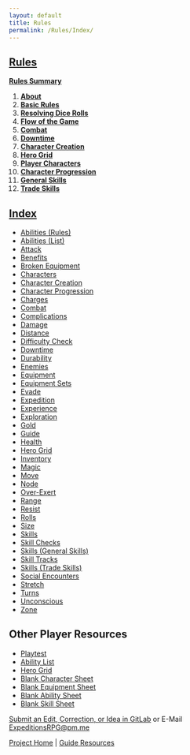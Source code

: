 ```yaml
---
layout: default
title: Rules
permalink: /Rules/Index/
---
```

## [Rules](#rules)
**[Rules Summary]({{site.baseurl}}/Rules/Summary/#summary)**
1. **[About]({{site.baseurl}}/Rules/1/#about-expeditions)**
2. **[Basic Rules]({{site.baseurl}}/Rules/2/#basic-rules)**
3. **[Resolving Dice Rolls]({{site.baseurl}}/Rules/3/#resolving-dice-rolls)**
4. **[Flow of the Game]({{site.baseurl}}/Rules/4/#flow-of-the-game)**
5. **[Combat]({{site.baseurl}}/Rules/5/#combat)**
6. **[Downtime]({{site.baseurl}}/Rules/6/#downtime)**
7. **[Character Creation]({{site.baseurl}}/Rules/7/#character-creation)**
8. **[Hero Grid]({{site.baseurl}}/Rules/8/#hero-grid)**
9. **[Player Characters]({{site.baseurl}}/Rules/9/#player-characters)**
10. **[Character Progression]({{site.baseurl}}/Rules/10/#character-progression)**
11. **[General Skills]({{site.baseurl}}/Rules/11/#general-skills)**
12. **[Trade Skills]({{site.baseurl}}/Rules/12/#tradeskills)**

## [Index](#index)
- [Abilities (Rules)]({{site.baseurl}}/Rules/9/#abilities)
- [Abilities (List)]({{site.baseurl}}/PlayerResources/Abilities/AbilityList/#ability-list)
- [Attack]({{site.baseurl}}/Rules/5/#attacking)
- [Benefits]({{site.baseurl}}/Rules/0/#missing-rule)
- [Broken Equipment]({{site.baseurl}}/Rules/0/#missing-rule)
- [Characters]({{site.baseurl}}/Rules/9/#player-characters)
- [Character Creation]({{site.baseurl}}/Rules/7/#character-creation)
- [Character Progression]({{site.baseurl}}/Rules/10/#character-progression)
- [Charges]({{site.baseurl}}/Rules/9/#abilities)
- [Combat]({{site.baseurl}}/Rules/5/#combat)
- [Complications]({{site.baseurl}}/Rules/0/#missing-rule)
- [Damage]({{site.baseurl}}/Rules/5/#taking-damage)
- [Distance]({{site.baseurl}}/Rules/5/#zoned-combat)
- [Difficulty Check]({{site.baseurl}}/Rules/3/#resolving-dice-rolls)
- [Downtime]({{site.baseurl}}/Rules/6/#downtime)
- [Durability]({{site.baseurl}}/Rules/9/#equipment)
- [Enemies]({{site.baseurl}}/Rules/5/#enemy-turn)
- [Equipment ]({{site.baseurl}}/Rules/9/#equipment)
- [Equipment Sets]({{site.baseurl}}/Rules/7/#equipment-sets)
- [Evade]({{site.baseurl}}/Rules/9/#skills)
- [Expedition]({{site.baseurl}}/Rules/4/#expedition)
- [Experience]({{site.baseurl}}/Rules/10/#gaining-experience)
- [Exploration]({{site.baseurl}}/Rules/4/#social-and-exploration)
- [Gold]({{site.baseurl}}/Rules/10/#managing-equipment)
- [Guide]({{site.baseurl}}/Rules/2/)
- [Health]({{site.baseurl}}/Rules/9/#player-characters)
- [Hero Grid]({{site.baseurl}}/Rules/8/#hero-grid)
- [Inventory]({{site.baseurl}}/Rules/10/#managing-equipment)
- [Magic]({{site.baseurl}}/Rules/9/#player-characters)
- [Move]({{site.baseurl}}/Rules/5/#zoned-combat)
- [Node]({{site.baseurl}}/Rules/8/#hero-grid)
- [Over-Exert]({{site.baseurl}}/Rules/3/#resolving-dice-rolls)
- [Range]({{site.baseurl}}/Rules/5/#zoned-combat)
- [Resist]({{site.baseurl}}/Rules/9/#skills)
- [Rolls]({{site.baseurl}}/Rules/3/#resolving-dice-rolls)
- [Size]({{site.baseurl}}/Rules/7/#size)
- [Skills]({{site.baseurl}}/Rules/9/#skills)
- [Skill Checks]({{site.baseurl}}/Rules/3/#resolving-dice-rolls)
- [Skills (General Skills)]({{site.baseurl}}/Rules/11/#general-skills)
- [Skill Tracks]({{site.baseurl}}/Rules/9/#skills)
- [Skills (Trade Skills)]({{site.baseurl}}/Rules/12/#tradeskills)
- [Social Encounters]({{site.baseurl}}/Rules/4/#social-and-exploration)
- [Stretch]({{site.baseurl}}/Rules/3/#resolving-dice-rolls)
- [Turns]({{site.baseurl}}/Rules/5/#turn-order)
- [Unconscious]({{site.baseurl}}/Rules/0/#missing-rule)
- [Zone]({{site.baseurl}}/Rules/5/#zoned-combat)

## Other Player Resources
- [Playtest]({{site.baseurl}}/Playtest/Index/)
- [Ability List]({{site.baseurl}}/PlayerResources/Abilities/AbilityList/#ability-list)
- [Hero Grid](https://raw.githubusercontent.com/SmashXanadu/Expeditions/refs/heads/main/images/HeroGridSheet.png)
- [Blank Character Sheet](https://raw.githubusercontent.com/SmashXanadu/Expeditions/refs/heads/main/images/CharacterSheet.png)
- [Blank Equipment Sheet](https://raw.githubusercontent.com/SmashXanadu/Expeditions/refs/heads/main/images/EquipmentSheet.png)
- [Blank Ability Sheet](https://raw.githubusercontent.com/SmashXanadu/Expeditions/refs/heads/main/images/AbilitySheet.png)
- [Blank Skill Sheet](https://raw.githubusercontent.com/SmashXanadu/Expeditions/refs/heads/main/images/SkillSheet.png)


[Submit an Edit, Correction, or Idea in GitLab](https://github.com/SmashXanadu/Expeditions/issues/new) or E-Mail ExpeditionsRPG@pm.me

[Project Home]({{site.baseurl}}) | [Guide Resources]({{site.baseurl}}/GuideResources/Index/)